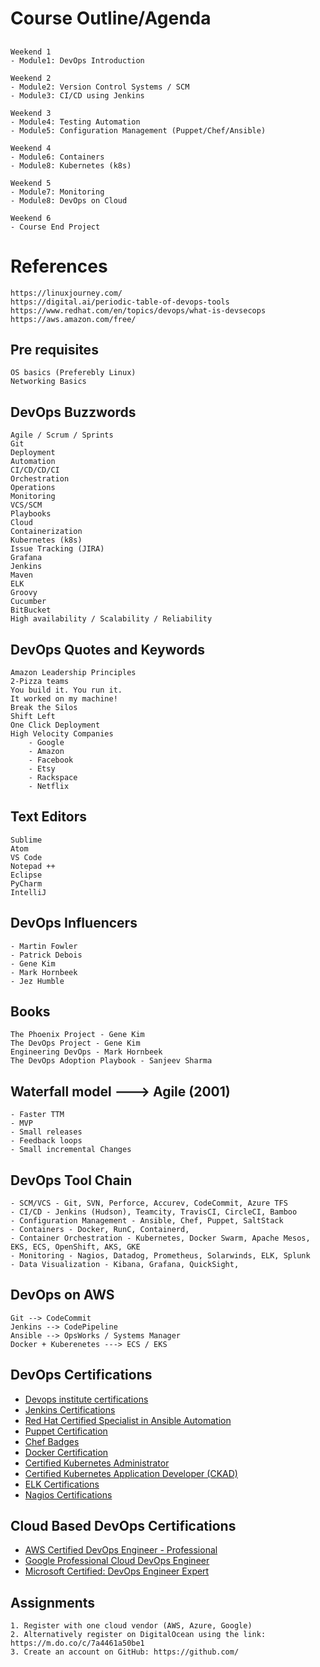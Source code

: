 ## ########################
# Course Outline/Agenda
## ########################

    Weekend 1
    - Module1: DevOps Introduction

    Weekend 2
    - Module2: Version Control Systems / SCM
    - Module3: CI/CD using Jenkins

    Weekend 3
    - Module4: Testing Automation
    - Module5: Configuration Management (Puppet/Chef/Ansible)

    Weekend 4
    - Module6: Containers
    - Module8: Kubernetes (k8s)
    
    Weekend 5
    - Module7: Monitoring
    - Module8: DevOps on Cloud
    
    Weekend 6
    - Course End Project

# References

    https://linuxjourney.com/
    https://digital.ai/periodic-table-of-devops-tools
    https://www.redhat.com/en/topics/devops/what-is-devsecops
    https://aws.amazon.com/free/

## Pre requisites

    OS basics (Preferebly Linux)
    Networking Basics


## DevOps Buzzwords

    Agile / Scrum / Sprints
    Git
    Deployment
    Automation
    CI/CD/CD/CI
    Orchestration
    Operations
    Monitoring
    VCS/SCM
    Playbooks
    Cloud
    Containerization
    Kubernetes (k8s)
    Issue Tracking (JIRA)
    Grafana
    Jenkins
    Maven
    ELK
    Groovy
    Cucumber
    BitBucket
    High availability / Scalability / Reliability


## DevOps Quotes and Keywords

    Amazon Leadership Principles
    2-Pizza teams
    You build it. You run it.
    It worked on my machine!
    Break the Silos
    Shift Left
    One Click Deployment
    High Velocity Companies
        - Google
        - Amazon
        - Facebook
        - Etsy
        - Rackspace
        - Netflix

## Text Editors

    Sublime
    Atom
    VS Code
    Notepad ++
    Eclipse
    PyCharm
    IntelliJ

## DevOps Influencers

    - Martin Fowler
    - Patrick Debois
    - Gene Kim
    - Mark Hornbeek
    - Jez Humble


## Books

    The Phoenix Project - Gene Kim
    The DevOps Project - Gene Kim
    Engineering DevOps - Mark Hornbeek
    The DevOps Adoption Playbook - Sanjeev Sharma


## Waterfall model ---> Agile (2001)
    
    - Faster TTM
    - MVP
    - Small releases
    - Feedback loops
    - Small incremental Changes


## DevOps Tool Chain


    - SCM/VCS - Git, SVN, Perforce, Accurev, CodeCommit, Azure TFS
    - CI/CD - Jenkins (Hudson), Teamcity, TravisCI, CircleCI, Bamboo
    - Configuration Management - Ansible, Chef, Puppet, SaltStack
    - Containers - Docker, RunC, Containerd,
    - Container Orchestration - Kubernetes, Docker Swarm, Apache Mesos, EKS, ECS, OpenShift, AKS, GKE
    - Monitoring - Nagios, Datadog, Prometheus, Solarwinds, ELK, Splunk
    - Data Visualization - Kibana, Grafana, QuickSight,

## DevOps on AWS

    Git --> CodeCommit
    Jenkins --> CodePipeline
    Ansible --> OpsWorks / Systems Manager
    Docker + Kuberenetes ---> ECS / EKS

## DevOps Certifications

- [Devops institute certifications](https://devopsinstitute.com/certifications/)
- [Jenkins Certifications](https://www.cloudbees.com/jenkins/certification)
- [Red Hat Certified Specialist in Ansible Automation](https://www.redhat.com/en/services/training/ex407-red-hat-certified-specialist-in-ansible-automation-exam)
- [Puppet Certification](https://puppet.com/learning-training/certification/)
- [Chef Badges](https://training.chef.io/certification)
- [Docker Certification](https://training.mirantis.com/dca-certification-exam/)
- [Certified Kubernetes Administrator](https://www.cncf.io/certification/cka/)    
- [Certified Kubernetes Application Developer (CKAD)](https://www.cncf.io/certification/ckad/)  
- [ELK Certifications](https://www.elastic.co/training/certification)    
- [Nagios Certifications](https://www.nagios.com/services/certification/)    


## Cloud Based DevOps Certifications

- [AWS Certified DevOps Engineer - Professional](https://aws.amazon.com/certification/certified-devops-engineer-professional/)
- [Google Professional Cloud DevOps Engineer](https://cloud.google.com/certification/cloud-devops-engineer)
- [Microsoft Certified: DevOps Engineer Expert](https://docs.microsoft.com/en-us/learn/certifications/devops-engineer)

## Assignments

    1. Register with one cloud vendor (AWS, Azure, Google)
    2. Alternatively register on DigitalOcean using the link: https://m.do.co/c/7a4461a50be1
    3. Create an account on GitHub: https://github.com/

